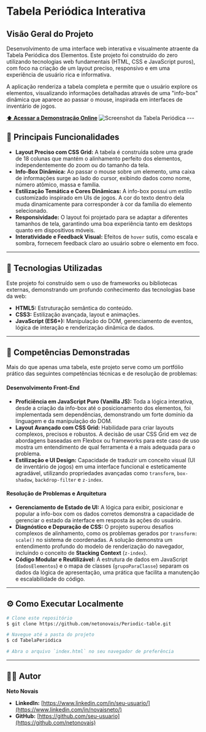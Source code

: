 # Tabela Periódica Interativa

## Visão Geral do Projeto

Desenvolvimento de uma interface web interativa e visualmente atraente da Tabela Periódica dos Elementos. Este projeto foi construído do zero utilizando tecnologias web fundamentais (HTML, CSS e JavaScript puros), com foco na criação de um layout preciso, responsivo e em uma experiência de usuário rica e informativa.

A aplicação renderiza a tabela completa e permite que o usuário explore os elementos, visualizando informações detalhadas através de uma "info-box" dinâmica que aparece ao passar o mouse, inspirada em interfaces de inventário de jogos.

**[⬆️ Acessar a Demonstração Online](periodic-table-for-neto-novais.netlify.app)** ![Screenshot da Tabela Periódica](https://imgur.com/a/ce4zdc0) ---

## 🎯 Principais Funcionalidades

* **Layout Preciso com CSS Grid:** A tabela é construída sobre uma grade de 18 colunas que mantém o alinhamento perfeito dos elementos, independentemente do zoom ou do tamanho da tela.
* **Info-Box Dinâmica:** Ao passar o mouse sobre um elemento, uma caixa de informações surge ao lado do cursor, exibindo dados como nome, número atômico, massa e família.
* **Estilização Temática e Cores Dinâmicas:** A info-box possui um estilo customizado inspirado em UIs de jogos. A cor do texto dentro dela muda dinamicamente para corresponder à cor da família do elemento selecionado.
* **Responsividade:** O layout foi projetado para se adaptar a diferentes tamanhos de tela, garantindo uma boa experiência tanto em desktops quanto em dispositivos móveis.
* **Interatividade e Feedback Visual:** Efeitos de `hover` sutis, como escala e sombra, fornecem feedback claro ao usuário sobre o elemento em foco.

---

## 🚀 Tecnologias Utilizadas

Este projeto foi construído sem o uso de frameworks ou bibliotecas externas, demonstrando um profundo conhecimento das tecnologias base da web:

* **HTML5:** Estruturação semântica do conteúdo.
* **CSS3:** Estilização avançada, layout e animações.
* **JavaScript (ES6+):** Manipulação do DOM, gerenciamento de eventos, lógica de interação e renderização dinâmica de dados.

---

## 💼 Competências Demonstradas

Mais do que apenas uma tabela, este projeto serve como um portfólio prático das seguintes competências técnicas e de resolução de problemas:

#### **Desenvolvimento Front-End**
* **Proficiência em JavaScript Puro (Vanilla JS):** Toda a lógica interativa, desde a criação da info-box até o posicionamento dos elementos, foi implementada sem dependências, demonstrando um forte domínio da linguagem e da manipulação do DOM.
* **Layout Avançado com CSS Grid:** Habilidade para criar layouts complexos, precisos e robustos. A decisão de usar CSS Grid em vez de abordagens baseadas em Flexbox ou frameworks para este caso de uso mostra um entendimento de qual ferramenta é a mais adequada para o problema.
* **Estilização e UI Design:** Capacidade de traduzir um conceito visual (UI de inventário de jogos) em uma interface funcional e esteticamente agradável, utilizando propriedades avançadas como `transform`, `box-shadow`, `backdrop-filter` e `z-index`.

#### **Resolução de Problemas e Arquitetura**
* **Gerenciamento de Estado de UI:** A lógica para exibir, posicionar e popular a info-box com os dados corretos demonstra a capacidade de gerenciar o estado da interface em resposta às ações do usuário.
* **Diagnóstico e Depuração de CSS:** O projeto superou desafios complexos de alinhamento, como os problemas gerados por `transform: scale()` no sistema de coordenadas. A solução demonstra um entendimento profundo do modelo de renderização do navegador, incluindo o conceito de **Stacking Context** (`z-index`).
* **Código Modular e Reutilizável:** A estrutura de dados em JavaScript (`dadosElementos`) e o mapa de classes (`grupoParaClasse`) separam os dados da lógica de apresentação, uma prática que facilita a manutenção e escalabilidade do código.

---

## ⚙️ Como Executar Localmente

```bash
# Clone este repositório
$ git clone https://github.com/netonovais/Periodic-table.git

# Navegue até a pasta do projeto
$ cd TabelaPeriódica

# Abra o arquivo `index.html` no seu navegador de preferência
```

---

## 👨‍💻 Autor

**Neto Novais**

* **LinkedIn:** [https://www.linkedin.com/in/seu-usuario/](https://www.linkedin.com/in/novaisneto/)
* **GitHub:** [https://github.com/seu-usuario](https://github.com/netonovais)
